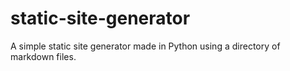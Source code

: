 # static-site-generator
A simple static site generator made in Python using a directory of markdown files. 
